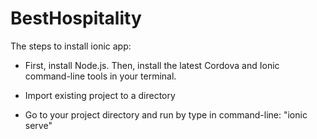 # BestHospitality

The steps to install ionic app:

- First, install Node.js. Then, install the latest Cordova and Ionic command-line tools in your terminal.

- Import existing project to a directory

- Go to your project directory and run by type in command-line: "ionic serve"
